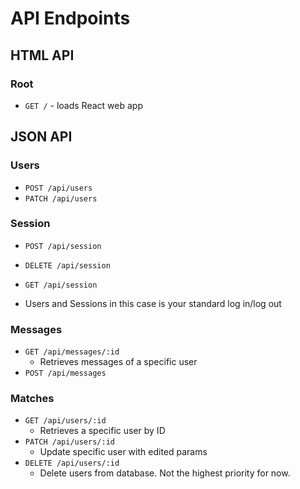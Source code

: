 # API Endpoints

## HTML API

### Root

- `GET /` - loads React web app

## JSON API

### Users

- `POST /api/users`
- `PATCH /api/users`

### Session

- `POST /api/session`
- `DELETE /api/session`
- `GET /api/session`

- Users and Sessions in this case is your standard log in/log out

### Messages

- `GET /api/messages/:id`
  - Retrieves messages of a specific user
- `POST /api/messages`

### Matches

- `GET /api/users/:id`
  - Retrieves a specific user by ID
- `PATCH /api/users/:id`
  - Update specific user with edited params
- `DELETE /api/users/:id`
  - Delete users from database. Not the highest priority for now.
